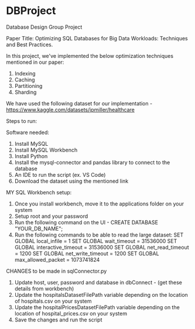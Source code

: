 # DBProject
Database Design Group Project

Paper Title: Optimizing SQL Databases for Big Data Workloads: Techniques and Best
Practices.

In this project, we've implemented the below optimization techniques mentioned in our paper:
1. Indexing
2. Caching
3. Partitioning
4. Sharding

We have used the following dataset for our implementation - https://www.kaggle.com/datasets/jpmiller/healthcare

Steps to run:

Software needed:
1. Install MySQL
2. Install MySQL Workbench
3. Install Python 
4. Install the mysql-connector and pandas library to connect to the database
5. An IDE to run the script (ex. VS Code)
6. Download the dataset using the mentioned link

MY SQL Workbench setup:
1. Once you install workbench, move it to the applications folder on your system
2. Setup root and your password
3. Run the following command on the UI - CREATE DATABASE "YOUR_DB_NAME";
4. Run the following commands to be able to read the large dataset:
    SET GLOBAL local_infile = 1
    SET GLOBAL wait_timeout = 31536000
    SET GLOBAL interactive_timeout = 31536000
    SET GLOBAL net_read_timeout = 1200
    SET GLOBAL net_write_timeout = 1200
    SET GLOBAL max_allowed_packet = 1073741824

CHANGES to be made in sqlConnector.py
1. Update host, user, password and database in dbConnect - (get these details from workbench)
2. Update the hospitalsDatasetFilePath variable depending on the location of hospitals.csv on your system
3. Update the hospitalPricesDatasetFilePath variable depending on the location of hospital_prices.csv on your system
4. Save the changes and run the script




